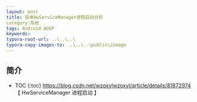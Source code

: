 ```yaml
---
layout: post
title: 安卓HwServiceManager进程启动分析
category:系统
tags: Android AOSP
keywords: 
typora-root-url: ..\..\..\
typora-copy-images-to: ..\..\..\public\zimage
---
```


## 简介
 * TOC
 {:toc}
https://blog.csdn.net/wzoxylwzoxyl/article/details/81872974   【 HwServiceManager 进程启动 】
